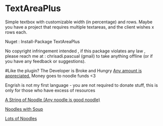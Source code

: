 # TextAreaPlus
Simple textbox with customizable width (in percentage) and rows.
Maybe you have a project that requires multiple textareas, and the client wishes
x rows each.


Nuget :
Install-Package TextAreaPlus


No copyright infringement intended , if this package violates any law , please reach me at : chrisadi.pascual (gmail) to take anything offline (or if you have any feedback or suggestions).


#Like the plugin? The Developer is Broke and Hungry
[Any amount is appreciated.](https://paypal.me/chrispascual/)
Money goes to noodle funds <3 

Engrish is not my first language - you are not required to donate stuff, this is only for those
who have excess of resources

[A String of Noodle (Any noodle is good noodle)](https://paypal.me/chrispascual/1)


[Noodles with Soup](https://paypal.me/chrispascual/5)


[Lots of Noodles](https://paypal.me/chrispascual/10)
